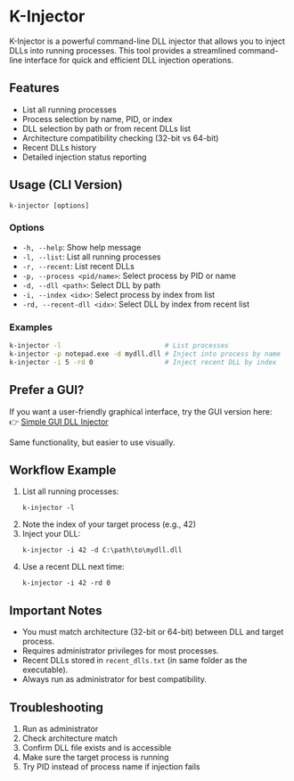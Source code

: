 # K-Injector

K-Injector is a powerful command-line DLL injector that allows you to inject DLLs into running processes. This tool provides a streamlined command-line interface for quick and efficient DLL injection operations.

## Features

- List all running processes
- Process selection by name, PID, or index
- DLL selection by path or from recent DLLs list
- Architecture compatibility checking (32-bit vs 64-bit)
- Recent DLLs history
- Detailed injection status reporting

## Usage (CLI Version)

```
k-injector [options]
```

### Options

- `-h, --help`: Show help message
- `-l, --list`: List all running processes
- `-r, --recent`: List recent DLLs
- `-p, --process <pid/name>`: Select process by PID or name
- `-d, --dll <path>`: Select DLL by path
- `-i, --index <idx>`: Select process by index from list
- `-rd, --recent-dll <idx>`: Select DLL by index from recent list

### Examples

```bash
k-injector -l                          # List processes
k-injector -p notepad.exe -d mydll.dll # Inject into process by name
k-injector -i 5 -rd 0                  # Inject recent DLL by index
```

## Prefer a GUI?

If you want a user-friendly graphical interface, try the GUI version here:  
👉 [Simple GUI DLL Injector](https://github.com/kreedyk/simpleGUI-dll-injector/tree/gui)

Same functionality, but easier to use visually.

## Workflow Example

1. List all running processes:
   ```
   k-injector -l
   ```
2. Note the index of your target process (e.g., 42)
3. Inject your DLL:
   ```
   k-injector -i 42 -d C:\path\to\mydll.dll
   ```
4. Use a recent DLL next time:
   ```
   k-injector -i 42 -rd 0
   ```

## Important Notes

- You must match architecture (32-bit or 64-bit) between DLL and target process.
- Requires administrator privileges for most processes.
- Recent DLLs stored in `recent_dlls.txt` (in same folder as the executable).
- Always run as administrator for best compatibility.

## Troubleshooting

1. Run as administrator
2. Check architecture match
3. Confirm DLL file exists and is accessible
4. Make sure the target process is running
5. Try PID instead of process name if injection fails
